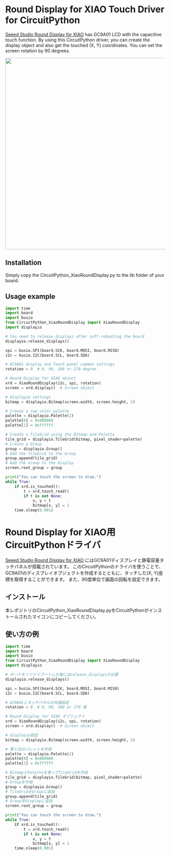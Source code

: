 # Round Display for XIAO Touch Driver for CircuitPython
[Seeed Studio Round Display for XIAO](https://wiki.seeedstudio.com/get_start_round_display/) has GC9A01 LCD with the capacitive touch function.
By using this CircuitPython driver, you can create the display object and also get the touched (X, Y) coordinates.
You can set the screen rotation by 90 degrees.

<img src="https://files.seeedstudio.com/wiki/round_display_for_xiao/rounddisplay.jpg" width="600">

## Installation
Simply copy the CircuitPython_XiaoRoundDisplay.py to the lib folder of your board.

## Usage example

```py
import time
import board
import busio
from CircuitPython_XiaoRoundDisplay import XiaoRoundDisplay
import displayio

# You need to release_displays after soft-rebooting the board
displayio.release_displays()

spi = busio.SPI(board.SCK, board.MOSI, board.MISO)
i2c = busio.I2C(board.SCL, board.SDA)

# GC9A01 display and Touch panel common settings
rotation = 0  # 0, 90, 180 or 270 degree

# Round Display for XIAO object
xrd = XiaoRoundDisplay(i2c, spi, rotation)
screen = xrd.display()  # Screen object

# displayio settings
bitmap = displayio.Bitmap(screen.width, screen.height, 2)

# Create a two color palette
palette = displayio.Palette(2)
palette[0] = 0x000000
palette[1] = 0xffffff

# Create a TileGrid using the Bitmap and Palette
tile_grid = displayio.TileGrid(bitmap, pixel_shader=palette)
# Create a Group
group = displayio.Group()
# Add the TileGrid to the Group
group.append(tile_grid)
# Add the Group to the Display
screen.root_group = group

print("You can touch the screen to draw.")
while True:
    if xrd.is_touched():
        t = xrd.touch_read()
        if t is not None:
            x, y = t
            bitmap[x, y] = 1
    time.sleep(0.001)
```

# Round Display for XIAO用CircuitPythonドライバ
[Seeed Studio Round Display for XIAO](https://wiki.seeedstudio.com/get_start_round_display/) にはGC9A01ディスプレイと静電容量タッチパネルが搭載されています。
このCircuitPythonのドライバを使うことで、GC9A01のディスプレイオブジェクトを作成するとともに、タッチした(X, Y)座標を取得することができます。
また、90度単位で画面の回転を設定できます。

## インストール
本レポジトリのCircuitPython_XiaoRoundDisplay.pyをCircuitPythonがインストールされたマイコンにコピーしてください。

## 使い方の例
```py
import time
import board
import busio
from CircuitPython_XiaoRoundDisplay import XiaoRoundDisplay
import displayio

# ボードをソフトリブートした後にはrelease_displaysが必要
displayio.release_displays()

spi = busio.SPI(board.SCK, board.MOSI, board.MISO)
i2c = busio.I2C(board.SCL, board.SDA)

# GC9A01とタッチパネルの共通設定
rotation = 0  # 0, 90, 180 or 270 度

# Round Display for XIAO オブジェクト
xrd = XiaoRoundDisplay(i2c, spi, rotation)
screen = xrd.display()  # Screen object

# displayio設定
bitmap = displayio.Bitmap(screen.width, screen.height, 2)

# 黒と白のパレットを作成
palette = displayio.Palette(2)
palette[0] = 0x000000
palette[1] = 0xffffff

# BitmapとPaletteを使ってTileGridを作成
tile_grid = displayio.TileGrid(bitmap, pixel_shader=palette)
# Groupを作成
group = displayio.Group()
# TileGridをGroupに追加
group.append(tile_grid)
# GroupをDisplayに追加
screen.root_group = group

print("You can touch the screen to draw.")
while True:
    if xrd.is_touched():
        t = xrd.touch_read()
        if t is not None:
            x, y = t
            bitmap[x, y] = 1
    time.sleep(0.001)
```
